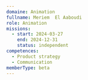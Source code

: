 ```yaml
---
domaine: Animation
fullname: Meriem  El Aaboudi
role: Animation
missions:
  - start: 2024-03-27
    end: 2024-12-31
    status: independent
competences:
  - Product strategy
  - Communication
memberType: beta
---
```

